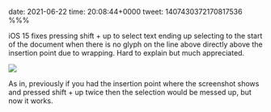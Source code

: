 date: 2021-06-22
time: 20:08:44+0000
tweet: 1407430372170817536
%%%

iOS 15 fixes pressing shift + up to select text ending up selecting to the start of the document when there is no glyph on the line above directly above the insertion point due to wrapping. Hard to explain but much appreciated.

![](E4gydnMX0AMoTCU.jpg)

As in, previously if you had the insertion point where the screenshot shows and pressed shift + up twice then the selection would be messed up, but now it works.
